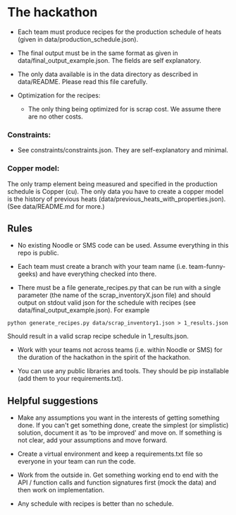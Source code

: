 # The hackathon

- Each team must produce recipes for the production schedule of heats (given in data/production_schedule.json).

- The final output must be in the same format as given in data/final_output_example.json. The fields are self explanatory.

- The only data available is in the data directory as described in data/README. Please read this file carefully.

- Optimization for the recipes:
  - The only thing being optimized for is scrap cost. We assume there are no other costs.

### Constraints:
- See constraints/constraints.json. They are self-explanatory and minimal.

### Copper model:
The only tramp element being measured and specified in the production schedule is Copper (cu). The only data you have to create a copper model is the history of previous heats (data/previous_heats_with_properties.json). (See data/README.md for more.)

## Rules

- No existing Noodle or SMS code can be used. Assume everything in this repo is public.

- Each team must create a branch with your team name (i.e. team-funny-geeks) and have everything checked into there.

- There must be a file generate_recipes.py that can be run with a single parameter (the name of the scrap_inventoryX.json file) and should output on stdout valid json for the schedule with recipes (see data/final_output_example.json). For example
```
python generate_recipes.py data/scrap_inventory1.json > 1_results.json
```
Should result in a valid scrap recipe schedule in 1_results.json.

- Work with your teams not across teams (i.e. within Noodle or SMS) for the duration of the hackathon in the spirit of the hackathon.

- You can use any public libraries and tools. They should be pip installable (add them to your requirements.txt).


## Helpful suggestions

- Make any assumptions you want in the interests of getting something done. If you can't get something done, create the simplest (or simplistic) solution, document it as 'to be improved' and move on. If something is not clear, add your assumptions and move forward.

- Create a virtual environment and keep a requirements.txt file so everyone in your team can run the code.

- Work from the outside in. Get something working end to end with the API / function calls and function signatures first (mock the data) and then work on implementation.

- Any schedule with recipes is better than no schedule.

